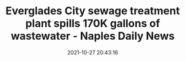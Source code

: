 ---
"title": "Everglades City sewage treatment plant spills 170K gallons of wastewater - Naples Daily News"
"date": "2021-10-27 20:43:16"
"feed_name": "GOOGLENEWSCONSTRUCTION"
"feed_website": "https://news.google.com/search?q=construction%2Bincident&hl=en-US&gl=US&ceid=US:en"
"feed_rss": "https://news.google.com/rss/search?q=construction%2Bincident&hl=en-US&gl=US&ceid=US:en"
"link": "https://www.naplesnews.com/story/news/local/2021/10/27/dep-everglades-city-treatment-plant-spills-170-k-gallons-wastewater/8572931002/"
"source": "{'href': 'https://www.naplesnews.com', 'title': 'Naples Daily News'}"
"file": "_posts/2021-1-1-0da96a5176dc3c6592c18b9c0ae5f51193af8f17.md"
"accident": "1"
"drilling": "0"
"dead": "0"
"injured": "0"
"arrested": "0"
"place": "unknown place"
"where": "unknown site"
"causes": "unknown"
"place_uri": "unknown place"
---